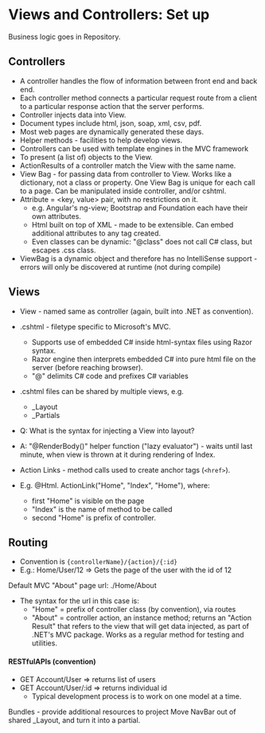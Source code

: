 # Views and Controllers: Set up

Business logic goes in Repository.

## Controllers
* A controller handles the flow of information between front end and back end.
* Each controller method connects a particular request route from a client to a particular response action that the server performs.
* Controller injects data into View.
 * Document types include html, json, soap, xml, csv, pdf.
* Most web pages are dynamically generated these days.
* Helper methods - facilities to help develop views.
* Controllers can be used with template engines in the MVC framework
 * To present (a list of) objects to the View.
* ActionResults of a controller match the View with the same name.
* View Bag - for passing data from controller to View.  Works like a dictionary, not a class or property.  One View Bag is unique for each call to a page.  Can be manipulated inside controller, and/or cshtml.
 * Attribute = <key, value> pair, with no restrictions on it.
   * e.g. Angular's ng-view; Bootstrap and Foundation each have their own attributes.
   * Html built on top of XML - made to be extensible. Can embed additional attributes to any tag created.
   * Even classes can be dynamic: "@class" does not call C# class, but escapes .css class.
 * ViewBag is a dynamic object and therefore has no IntelliSense support - errors will only be discovered at runtime (not during compile)

## Views
* View - named same as controller (again, built into .NET as convention).
* .cshtml - filetype specific to Microsoft's MVC.
  * Supports use of embedded C# inside html-syntax files using Razor syntax.
  * Razor engine then interprets embedded C# into pure html file on the server (before reaching browser).
  * "@" delimits C# code and prefixes C# variables
 * .cshtml files can be shared by multiple views, e.g.
   * _Layout
   * _Partials

* Q: What is the syntax for injecting a View into layout?
* A: "@RenderBody()" helper function ("lazy evaluator") - waits until last minute, when view is thrown at it during rendering of Index.
* Action Links - method calls used to create anchor tags (`<href>`).
 * E.g.
@Html. ActionLink("Home", "Index", "Home"), where:
   *	first "Home" is visible on the page
   *	"Index" is the name of method to be called
   *	second "Home" is prefix of controller.

## Routing
* Convention is `{controllerName}/{action}/{:id}`
* E.g.: Home/User/12   =>   Gets the page of the user with the id of 12

Default MVC "About" page url:  ./Home/About
* The syntax for the url in this case is:
  *	"Home" = prefix of controller class (by convention), via routes
  *	"About" = controller action, an instance method; returns an "Action Result" that refers to the view that will get data injected, as part of .NET's MVC package.  Works as a regular method for testing and utilities.


#### RESTfulAPIs (convention)
* GET Account/User   => returns list of users
* GET Account/User/:id => returns individual id
  * Typical development process is to work on one model at a time.

Bundles - provide additional resources to project
Move NavBar out of shared _Layout, and turn it into a partial.
